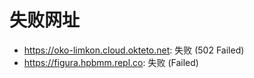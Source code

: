 # 失败网址
- https://oko-limkon.cloud.okteto.net: 失败 (502
Failed)
- https://figura.hpbmm.repl.co: 失败 (Failed)
